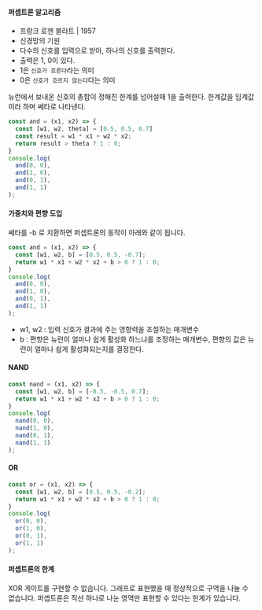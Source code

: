 #### 퍼셉트론 알고리즘
- 프랑크 로젠 블라트 | 1957
- 신경망의 기원
- 다수의 신호를 입력으로 받아, 하나의 신호를 출력한다.
- 출력은 1, 0이 있다.
- 1은 `신호가 흐른다`라는 의미
- 0은 `신호가 흐르지 않는다`다는 의미

뉴런에서 보내온 신호의 총합이 정해진 한계를 넘어설때 1을 출력한다. 한계값을 임계값이라 하며 쎄타로 나타낸다.

```js
const and = (x1, x2) => {
  const [w1, w2, theta] = [0.5, 0.5, 0.7]
  const result = w1 * x1 + w2 * x2;
  return result > theta ? 1 : 0;
}
console.log(
  and(0, 0),
  and(1, 0),
  and(0, 1),
  and(1, 1)
);
```

#### 가중치와 편향 도입
쎄타를 -b 로 치환하면 퍼셉트론의 동작이 아래와 같이 됩니다.

```js
const and = (x1, x2) => {
  const [w1, w2, b] = [0.5, 0.5, -0.7];
  return w1 * x1 + w2 * x2 + b > 0 ? 1 : 0;
}
console.log(
  and(0, 0),
  and(1, 0),
  and(0, 1),
  and(1, 1)
);
```

- w1, w2 : 입력 신호가 결과에 주는 영향력을 조절하는 매개변수
- b : 편향은 뉴런이 얼마나 쉽게 활성화 하느냐를 조정하는 매개변수, 편향의 값은 뉴런이 얼마나 쉽게 활성화되는지를 결정한다.

#### NAND
```js
const nand = (x1, x2) => {
  const [w1, w2, b] = [-0.5, -0.5, 0.7];
  return w1 * x1 + w2 * x2 + b > 0 ? 1 : 0;
}
console.log(
  nand(0, 0),
  nand(1, 0),
  nand(0, 1),
  nand(1, 1)
);
```
#### OR
```js
const or = (x1, x2) => {
  const [w1, w2, b] = [0.5, 0.5, -0.2];
  return w1 * x1 + w2 * x2 + b > 0 ? 1 : 0;
}
console.log(
  or(0, 0),
  or(1, 0),
  or(0, 1),
  or(1, 1)
);
```

#### 퍼셉트론의 한계
XOR 게이트를 구현할 수 없습니다. 그래프로 표현했을 때 정상적으로 구역을 나눌 수 없습니다.
퍼셉트론은 직선 하나로 나눈 영역만 표현할 수 있다는 한계가 있습니다.

